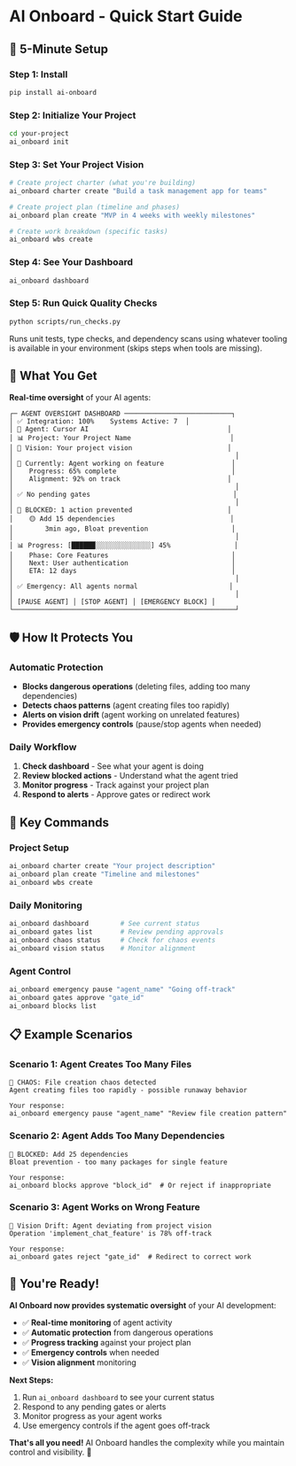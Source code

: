 # AI Onboard - Quick Start Guide

## 🚀 5-Minute Setup

### Step 1: Install
```bash
pip install ai-onboard
```

### Step 2: Initialize Your Project
```bash
cd your-project
ai_onboard init
```

### Step 3: Set Your Project Vision
```bash
# Create project charter (what you're building)
ai_onboard charter create "Build a task management app for teams"

# Create project plan (timeline and phases)
ai_onboard plan create "MVP in 4 weeks with weekly milestones"

# Create work breakdown (specific tasks)
ai_onboard wbs create
```

### Step 4: See Your Dashboard
```bash
ai_onboard dashboard
```

### Step 5: Run Quick Quality Checks
```bash
python scripts/run_checks.py
```
Runs unit tests, type checks, and dependency scans using whatever tooling is
available in your environment (skips steps when tools are missing).

## 🎯 What You Get

**Real-time oversight** of your AI agents:

```
┌─ AGENT OVERSIGHT DASHBOARD ───────────────────────────┐
│ ✅ Integration: 100%    Systems Active: 7  │
│ 🤖 Agent: Cursor AI                                   │
│ 📊 Project: Your Project Name                         │
│ 🎯 Vision: Your project vision                        │
│                                                        │
│ 🔄 Currently: Agent working on feature                 │
│    Progress: 65% complete                             │
│    Alignment: 92% on track                           │
│                                                        │
│ ✅ No pending gates                                    │
│                                                        │
│ 🚫 BLOCKED: 1 action prevented                        │
│    🟡 Add 15 dependencies                             │
│        3min ago, Bloat prevention                     │
│                                                        │
│ 📊 Progress: [██████░░░░░░░░░░░░░░] 45%                │
│    Phase: Core Features                               │
│    Next: User authentication                          │
│    ETA: 12 days                                       │
│                                                        │
│ ✅ Emergency: All agents normal                       │
│                                                        │
│ [PAUSE AGENT] │ [STOP AGENT] │ [EMERGENCY BLOCK] │
└────────────────────────────────────────────────────────┘
```

## 🛡️ How It Protects You

### Automatic Protection
- **Blocks dangerous operations** (deleting files, adding too many dependencies)
- **Detects chaos patterns** (agent creating files too rapidly)
- **Alerts on vision drift** (agent working on unrelated features)
- **Provides emergency controls** (pause/stop agents when needed)

### Daily Workflow
1. **Check dashboard** - See what your agent is doing
2. **Review blocked actions** - Understand what the agent tried
3. **Monitor progress** - Track against your project plan
4. **Respond to alerts** - Approve gates or redirect work

## 🔧 Key Commands

### Project Setup
```bash
ai_onboard charter create "Your project description"
ai_onboard plan create "Timeline and milestones"
ai_onboard wbs create
```

### Daily Monitoring
```bash
ai_onboard dashboard        # See current status
ai_onboard gates list       # Review pending approvals
ai_onboard chaos status     # Check for chaos events
ai_onboard vision status    # Monitor alignment
```

### Agent Control
```bash
ai_onboard emergency pause "agent_name" "Going off-track"
ai_onboard gates approve "gate_id"
ai_onboard blocks list
```

## 📋 Example Scenarios

### Scenario 1: Agent Creates Too Many Files
```
🚨 CHAOS: File creation chaos detected
Agent creating files too rapidly - possible runaway behavior

Your response:
ai_onboard emergency pause "agent_name" "Review file creation pattern"
```

### Scenario 2: Agent Adds Too Many Dependencies
```
🚫 BLOCKED: Add 25 dependencies
Bloat prevention - too many packages for single feature

Your response:
ai_onboard blocks approve "block_id"  # Or reject if inappropriate
```

### Scenario 3: Agent Works on Wrong Feature
```
🎯 Vision Drift: Agent deviating from project vision
Operation 'implement_chat_feature' is 78% off-track

Your response:
ai_onboard gates reject "gate_id"  # Redirect to correct work
```

## 🎉 You're Ready!

**AI Onboard now provides systematic oversight** of your AI development:

- ✅ **Real-time monitoring** of agent activity
- ✅ **Automatic protection** from dangerous operations
- ✅ **Progress tracking** against your project plan
- ✅ **Emergency controls** when needed
- ✅ **Vision alignment** monitoring

**Next Steps:**
1. Run `ai_onboard dashboard` to see your current status
2. Respond to any pending gates or alerts
3. Monitor progress as your agent works
4. Use emergency controls if the agent goes off-track

**That's all you need!** AI Onboard handles the complexity while you maintain control and visibility. 🚀





